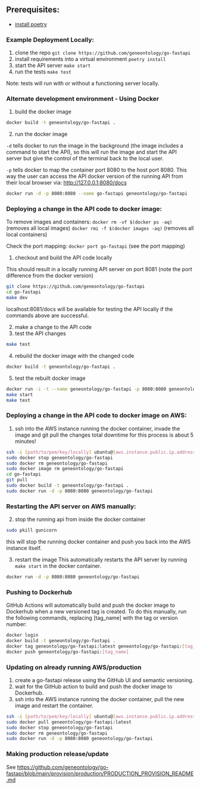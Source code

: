 ## Prerequisites:

 * [install poetry](https://python-poetry.org/docs/)

### Example Deployment Locally:

1) clone the repo
`git clone https://github.com/geneontology/go-fastapi`
2) install requirements into a virtual environment 
`poetry install`
3) start the API server
`make start`
4) run the tests
`make test`

Note: tests will run with or without a functioning server locally.

### Alternate development environment - Using Docker

1) build the docker image
```bash
docker build -t geneontology/go-fastapi .
```
2) run the docker image

`-d` tells docker to run the image in the background (the image includes a command to start the API), so this
will run the image and start the API server but give the control of the terminal back to the local user.

`-p` tells docker to map the container port 8080 to the host port 8080.  This way the user can access the API docker
version of the running API from their local browser via: http://127.0.0.1:8080/docs

```bash
docker run -d -p 8080:8080 --name go-fastapi geneontology/go-fastapi
```

### Deploying a change in the API code to docker image:
To remove images and containers:
`docker rm -vf $(docker ps -aq)` (removes all local images)
`docker rmi -f $(docker images -aq)` (removes all local containers)

Check the port mapping:
`docker port go-fastapi` (see the port mapping)

1) checkout and build the API code locally

This should result in a locally running API server on port 8081 (note the port difference from the docker version)

```bash
git clone https://github.com/geneontology/go-fastapi
cd go-fastapi
make dev
```
localhost:8081/docs will be available for testing the API locally if the commands above are successful.

2) make a change to the API code
3) test the API changes
```bash
make test
```
4) rebuild the docker image with the changed code
```bash
docker build -t geneontology/go-fastapi .
```
5) test the rebuilt docker image
```bash
docker run -i -t --name geneontology/go-fastapi -p 8080:8080 geneontology/go-fastapi bash
make start
make test
```

### Deploying a change in the API code to docker image on AWS:

1) ssh into the AWS instance running the docker container, invade the image and git pull the changes
total downtime for this process is about 5 minutes! 
```bash
ssh -i [path/to/pem/key/locally] ubuntu@[aws.instance.public.ip.address]
sudo docker stop geneontology/go-fastapi
sudo docker rm geneontology/go-fastapi
sudo docker image rm geneontology/go-fastapi
cd go-fastapi
git pull 
sudo docker build -t geneontology/go-fastapi .
sudo docker run -d -p 8080:8080 geneontology/go-fastapi
```

### Restarting the API server on AWS manually:
2) stop the running api from inside the docker container
```bash
sudo pkill gunicorn
```
this will stop the running docker container and push you back into the AWS instance itself.

3) restart the image 
This automatically restarts the API server by running `make start` in the docker container.
```bash
docker run -d -p 8080:8080 geneontology/go-fastapi
```

### Pushing to Dockerhub

GitHub Actions will automatically build and push the docker image to Dockerhub when a new versioned tag is created.
To do this manually, run the following commands, replacing [tag_name] with the tag or version number:

```bash
docker login
docker build -t geneontology/go-fastapi .
docker tag geneontology/go-fastapi:latest geneontology/go-fastapi:[tag_name]
docker push geneontology/go-fastapi:[tag_name]
```

### Updating on already running AWS/production

1) create a go-fastapi release using the GitHub UI and semantic versioning.
2) wait for the GitHub action to build and push the docker image to Dockerhub.
3) ssh into the AWS instance running the docker container, pull the new image and restart the container.
```bash
ssh -i [path/to/pem/key/locally] ubuntu@[aws.instance.public.ip.address]
sudo docker pull geneontology/go-fastapi:latest
sudo docker stop geneontology/go-fastapi
sudo docker rm geneontology/go-fastapi
sudo docker run -d -p 8080:8080 geneontology/go-fastapi
```

### Making production release/update

See https://github.com/geneontology/go-fastapi/blob/main/provision/production/PRODUCTION_PROVISION_README.md
